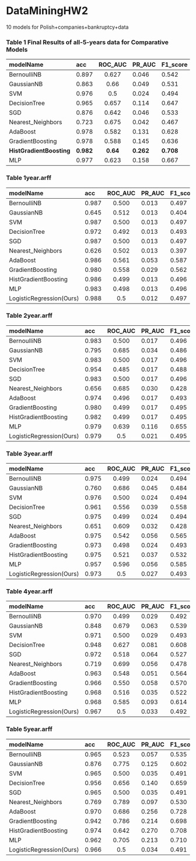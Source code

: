 # DataMiningHW2
10 models for Polish+companies+bankruptcy+data

### Table 1 Final Results of all-5-years data for Comparative Models

| modelName | acc	| ROC_AUC	| PR_AUC	| F1_score	| time_used |
| :--------  | :-----  | :----:  | :--------  | :-----  | :----:  |
| BernoulliNB |	0.897 |	0.627 |	0.046 |	0.542 |	0.011 |
| GaussianNB |	0.863 |	0.66 |	0.049 |	0.531 |	0.012  |
| SVM |	0.976 |	0.5 |	0.024 |	0.494 |	1.470 |
| DecisionTree |	0.965	 |0.657 |	0.114 |	0.647 |	0.750  |
| SGD |	0.876 |	0.642 |	0.046 |	0.533 |	0.042 |
| Nearest_Neighbors |	0.723 |	0.675 |	0.042 |	0.467 |	0.007  |
| AdaBoost |	0.978 |	0.582 |	0.131 |	0.628 |	7.771 |
| GradientBoosting |	0.978 |	0.588 |	0.145 |	0.636 |	6.518 |
| **HistGradientBoosting** |	**0.982** |	**0.64** |	**0.262** |	**0.708** |	**9.174** |
| MLP |	0.977 |	0.623 |	0.158 |	0.667 |	113.919 |







### Table 1year.arff
| modelName | acc	| ROC_AUC	| PR_AUC	| F1_score	| time_used |
| :--------  | :-----  | :----:  | :--------  | :-----  | :----:  |
| BernoulliNB | 0.987 | 0.500 | 0.013 | 0.497 | 0.008 |
| GaussianNB | 0.645 | 0.512 | 0.013 | 0.404 | 0.003 |
| SVM | 0.987 | 0.500 | 0.013 | 0.497 | 0.030 |
| DecisionTree | 0.972 | 0.492 | 0.013 | 0.493 | 0.069 |
| SGD | 0.987 | 0.500 | 0.013 | 0.497 | 0.008 |
| Nearest_Neighbors | 0.626 | 0.502 | 0.013 | 0.397 | 0.002 |
| AdaBoost | 0.986 | 0.561 | 0.053 | 0.587 | 1.212 |
| GradientBoosting | 0.980 | 0.558 | 0.029 | 0.562 | 0.891 |
| HistGradientBoosting | 0.986 | 0.499 | 0.013 | 0.496 | 285.766 |
| MLP | 0.983 | 0.498 | 0.013 | 0.496 | 31.259 |
|LogisticRegression(Ours) |  0.988 | 0.5 | 0.012 | 0.497 | 1.674 |


### Table 2year.arff
| modelName | acc	| ROC_AUC	| PR_AUC	| F1_score	| time_used |
| :--------  | :-----  | :----:  | :--------  | :-----  | :----:  |
| BernoulliNB | 0.983 | 0.500 | 0.017 | 0.496 | 0.002 |
| GaussianNB | 0.795 | 0.685 | 0.034 | 0.486 | 0.003 |
| SVM | 0.983 | 0.500 | 0.017 | 0.496 | 0.078 |
| DecisionTree | 0.954 | 0.485 | 0.017 | 0.488 | 0.073 |
| SGD | 0.983 | 0.500 | 0.017 | 0.496 | 0.011 |
| Nearest_Neighbors | 0.656 | 0.685 | 0.030 | 0.428 | 0.002 |
| AdaBoost | 0.974 | 0.496 | 0.017 | 0.493 | 1.531 |
| GradientBoosting | 0.980 | 0.499 | 0.017 | 0.495 | 1.146 |
| HistGradientBoosting | 0.982 | 0.499 | 0.017 | 0.495 | 295.337 |
| MLP | 0.979 | 0.639 | 0.116 | 0.655 | 35.009 |
|LogisticRegression(Ours) |  0.979 | 0.5 | 0.021 | 0.495 | 2.143 |


### Table 3year.arff
| modelName | acc	| ROC_AUC	| PR_AUC	| F1_score	| time_used |
| :--------  | :-----  | :----:  | :--------  | :-----  | :----:  |
| BernoulliNB | 0.975 | 0.499 | 0.024 | 0.494 | 0.005 |
| GaussianNB | 0.760 | 0.686 | 0.045 | 0.484 | 0.003 |
| SVM | 0.976 | 0.500 | 0.024 | 0.494 | 0.113 |
| DecisionTree | 0.961 | 0.556 | 0.039 | 0.558 | 0.142 |
| SGD | 0.975 | 0.499 | 0.024 | 0.494 | 0.017 |
| Nearest_Neighbors | 0.651 | 0.609 | 0.032 | 0.428 | 0.003 |
| AdaBoost | 0.975 | 0.542 | 0.056 | 0.565 | 1.786 |
| GradientBoosting | 0.973 | 0.498 | 0.024 | 0.493 | 1.384 |
| HistGradientBoosting | 0.975 | 0.521 | 0.037 | 0.532 | 317.250 |
| MLP | 0.957 | 0.596 | 0.056 | 0.585 | 41.183 |
|LogisticRegression(Ours) |  0.973 | 0.5 | 0.027 | 0.493 | 3.790 |


### Table 4year.arff
| modelName | acc	| ROC_AUC	| PR_AUC	| F1_score	| time_used |
| :--------  | :-----  | :----:  | :--------  | :-----  | :----:  |
| BernoulliNB | 0.970 | 0.499 | 0.029 | 0.492 | 0.003 |
| GaussianNB | 0.848 | 0.679 | 0.063 | 0.539 | 0.003 |
| SVM | 0.971 | 0.500 | 0.029 | 0.493 | 0.121 |
| DecisionTree | 0.948 | 0.627 | 0.081 | 0.608 | 0.108 |
| SGD | 0.972 | 0.518 | 0.064 | 0.527 | 0.018 |
| Nearest_Neighbors | 0.719 | 0.699 | 0.056 | 0.478 | 0.003 |
| AdaBoost | 0.963 | 0.548 | 0.051 | 0.564 | 1.768 |
| GradientBoosting | 0.966 | 0.550 | 0.058 | 0.570 | 1.356 |
| HistGradientBoosting | 0.968 | 0.516 | 0.035 | 0.522 | 311.313 |
| MLP | 0.968 | 0.585 | 0.093 | 0.614 | 33.888 |
|LogisticRegression(Ours) |  0.967 | 0.5 | 0.033 | 0.492 | 3.713 |


### Table 5year.arff
| modelName | acc	| ROC_AUC	| PR_AUC	| F1_score	| time_used |
| :--------  | :-----  | :----:  | :--------  | :-----  | :----:  |
| BernoulliNB | 0.965 | 0.523 | 0.057 | 0.535 | 0.003 |
| GaussianNB | 0.876 | 0.775 | 0.125 | 0.602 | 0.002 |
| SVM | 0.965 | 0.500 | 0.035 | 0.491 | 0.054 |
| DecisionTree | 0.956 | 0.656 | 0.140 | 0.659 | 0.100 |
| SGD | 0.965 | 0.500 | 0.035 | 0.491 | 0.011 |
| Nearest_Neighbors | 0.769 | 0.789 | 0.097 | 0.530 | 0.007 |
| AdaBoost | 0.970 | 0.686 | 0.256 | 0.728 | 1.154 |
| GradientBoosting | 0.942 | 0.786 | 0.214 | 0.698 | 0.833 |
| HistGradientBoosting | 0.974 | 0.642 | 0.270 | 0.708 | 293.055 |
| MLP | 0.962 | 0.705 | 0.213 | 0.710 | 30.333 |
| LogisticRegression(Ours) |  0.966 | 0.5 | 0.034 | 0.491 | 3.033 |